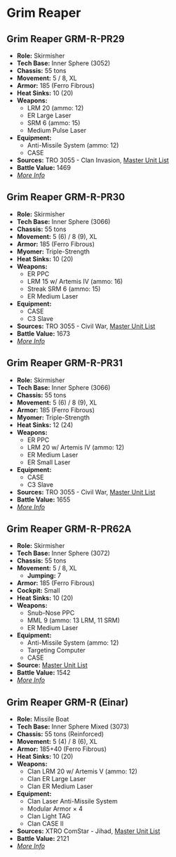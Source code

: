 # Grim Reaper
## Grim Reaper GRM-R-PR29
- **Role:** Skirmisher
- **Tech Base:** Inner Sphere (3052)
- **Chassis:** 55 tons
- **Movement:** 5 / 8, XL
- **Armor:** 185 (Ferro Fibrous)
- **Heat Sinks:** 10 (20)
- **Weapons:**
  - LRM 20 (ammo: 12)
  - ER Large Laser
  - SRM 6 (ammo: 15)
  - Medium Pulse Laser
- **Equipment:**
  - Anti-Missile System (ammo: 12)
  - CASE
- **Sources:** TRO 3055 - Clan Invasion, [Master Unit List](http://masterunitlist.info/Unit/Details/1328/grim-reaper-grm-r-pr29)
- **Battle Value:** 1469
- [*More Info*](grim_reaper/grim_reaper_grm-r-pr29.md)

## Grim Reaper GRM-R-PR30
- **Role:** Skirmisher
- **Tech Base:** Inner Sphere (3066)
- **Chassis:** 55 tons
- **Movement:** 5 (6) / 8 (9), XL
- **Armor:** 185 (Ferro Fibrous)
- **Myomer:** Triple-Strength
- **Heat Sinks:** 10 (20)
- **Weapons:**
  - ER PPC
  - LRM 15 w/ Artemis IV (ammo: 16)
  - Streak SRM 6 (ammo: 15)
  - ER Medium Laser
- **Equipment:**
  - CASE
  - C3 Slave
- **Sources:** TRO 3055 - Civil War, [Master Unit List](http://masterunitlist.info/Unit/Details/1329/grim-reaper-grm-r-pr30)
- **Battle Value:** 1673
- [*More Info*](grim_reaper/grim_reaper_grm-r-pr30.md)

## Grim Reaper GRM-R-PR31
- **Role:** Skirmisher
- **Tech Base:** Inner Sphere (3066)
- **Chassis:** 55 tons
- **Movement:** 5 (6) / 8 (9), XL
- **Armor:** 185 (Ferro Fibrous)
- **Myomer:** Triple-Strength
- **Heat Sinks:** 12 (24)
- **Weapons:**
  - ER PPC
  - LRM 20 w/ Artemis IV (ammo: 12)
  - ER Medium Laser
  - ER Small Laser
- **Equipment:**
  - CASE
  - C3 Slave
- **Sources:** TRO 3055 - Civil War, [Master Unit List](http://masterunitlist.info/Unit/Details/1330/grim-reaper-grm-r-pr31)
- **Battle Value:** 1655
- [*More Info*](grim_reaper/grim_reaper_grm-r-pr31.md)

## Grim Reaper GRM-R-PR62A
- **Role:** Skirmisher
- **Tech Base:** Inner Sphere (3072)
- **Chassis:** 55 tons
- **Movement:** 5 / 8, XL
  - **Jumping:** 7
- **Armor:** 185 (Ferro Fibrous)
- **Cockpit:** Small
- **Heat Sinks:** 10 (20)
- **Weapons:**
  - Snub-Nose PPC
  - MML 9 (ammo: 13 LRM, 11 SRM)
  - ER Medium Laser
- **Equipment:**
  - Anti-Missile System (ammo: 12)
  - Targeting Computer
  - CASE
- **Source:** [Master Unit List](http://masterunitlist.info/Unit/Details/1331/grim-reaper-grm-r-pr62a)
- **Battle Value:** 1542
- [*More Info*](grim_reaper/grim_reaper_grm-r-pr62a.md)

## Grim Reaper GRM-R (Einar)
- **Role:** Missile Boat
- **Tech Base:** Inner Sphere Mixed (3073)
- **Chassis:** 55 tons (Reinforced)
- **Movement:** 5 (4) / 8 (6), XL
- **Armor:** 185+40 (Ferro Fibrous)
- **Heat Sinks:** 10 (20)
- **Weapons:**
  - Clan LRM 20 w/ Artemis V (ammo: 12)
  - Clan ER Large Laser
  - Clan ER Medium Laser
- **Equipment:**
  - Clan Laser Anti-Missile System
  - Modular Armor × 4
  - Clan Light TAG
  - Clan CASE II
- **Sources:** XTRO ComStar - Jihad, [Master Unit List](http://masterunitlist.info/Unit/Details/5550/grim-reaper-grm-r-einar)
- **Battle Value:** 2121
- [*More Info*](grim_reaper/grim_reaper_grm-r_einar.md)


